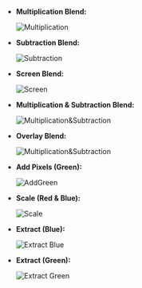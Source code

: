 
- **Multiplication Blend:** 

    ![Multiplication](https://github.com/opendatasurgeon/tgaImageProcessing/blob/main/description%20images/multiplication.jpg)

- **Subtraction Blend:** 

    ![Subtraction](https://github.com/opendatasurgeon/tgaImageProcessing/blob/main/description%20images/subtraction.jpg)

- **Screen Blend:** 

    ![Screen](https://github.com/opendatasurgeon/tgaImageProcessing/blob/main/description%20images/screen.jpg)

- **Multiplication & Subtraction Blend:** 

    ![Multiplication&Subtraction](https://github.com/opendatasurgeon/tgaImageProcessing/blob/main/description%20images/multiplication_subtraction.jpg)

- **Overlay Blend:** 

    ![Multiplication&Subtraction](https://github.com/opendatasurgeon/tgaImageProcessing/blob/main/description%20images/overlay.jpg)
    
- **Add Pixels (Green):** 

    ![AddGreen](https://github.com/opendatasurgeon/tgaImageProcessing/blob/main/description%20images/addgreen.jpg)

- **Scale (Red & Blue):** 

    ![Scale](https://github.com/opendatasurgeon/tgaImageProcessing/blob/main/description%20images/scaleredblue.jpg)

- **Extract (Blue):** 

    ![Extract Blue](https://github.com/opendatasurgeon/tgaImageProcessing/blob/main/description%20images/extractblue.jpg)
    
- **Extract (Green):** 

    ![Extract Green](https://github.com/opendatasurgeon/tgaImageProcessing/blob/main/description%20images/extractgreen.jpg)
